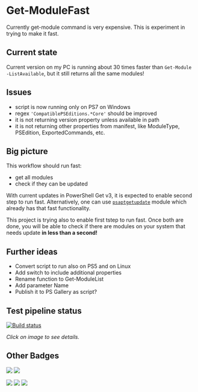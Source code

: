 # Get-ModuleFast
Currently get-module command is very expensive. This is experiment in trying to make it fast.

## Current state
Current version on my PC is running about 30 times faster than `Get-Module -ListAvailable`, but it still returns all the same modules!

## Issues
- script is now running only on PS7 on Windows
- regex `'CompatiblePSEditions.*Core'` should be improved
- it is not returning version property unless available in path
- it is not returning other properties from manifest, like ModuleType, PSEdition, ExportedCommands, etc.

## Big picture

This workflow should run fast:
- get all modules
- check if they can be updated

With current updates in PowerShell Get v3, it is expected to enable second step to run fast.
Alternatively, one can use [`psaptgetupdate`](https://github.com/iricigor/psaptgetupdate) module which already has that fast functionality.

This project is trying also to enable first tstep to run fast.
Once both are done, you will be able to check if there are modules on your system that needs update **in less than a second!**


## Further ideas
- Convert script to run also on PS5 and on Linux
- Add switch to include additional properties
- Rename function to Get-ModuleList
- Add parameter Name
- Publish it to PS Gallery as script?

## Test pipeline status

[![Build status](https://dev.azure.com/iiric/azmi/_apis/build/status/Run%20Pester%20Tests)](https://dev.azure.com/iiric/azmi/_build/latest?definitionId=34)

*Click on image to see details.*

## Other Badges

![](https://img.shields.io/github/languages/count/iricigor/Get-ModuleFast)
![](https://img.shields.io/github/languages/top/iricigor/Get-ModuleFast)

![](https://img.shields.io/github/last-commit/iricigor/Get-ModuleFast)
![](https://img.shields.io/github/languages/code-size/iricigor/Get-ModuleFast)
![](https://img.shields.io/github/repo-size/iricigor/Get-ModuleFast)
